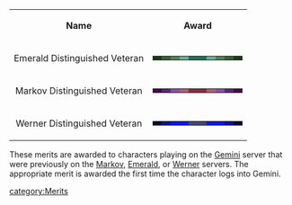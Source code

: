 <table>
<tbody>
<tr class="odd">
<td style="text-align: center;"><p><b>Name</b></p></td>
<td style="text-align: center;"><p><b>Award</b></p></td>
</tr>
<tr class="even">
<td style="text-align: center;"><p>Emerald Distinguished Veteran</p></td>
<td style="text-align: center;"><table class="bigmerit">
<tr>
<td bgcolor="#193e18">
</td>
<td bgcolor="#386037">
</td>
<td bgcolor="#528152">
</td>
<td bgcolor="#67ae96">
</td>
<td bgcolor="#1d735e">
</td>
<td bgcolor="#1d735e">
</td>
<td bgcolor="#67ae96">
</td>
<td bgcolor="#528152">
</td>
<td bgcolor="#386037">
</td>
<td bgcolor="#193e18">
</td>
</tr>
</table></td>
</tr>
<tr class="odd">
<td style="text-align: center;"><p>Markov Distinguished Veteran</p></td>
<td style="text-align: center;"><table class="bigmerit">
<tr>
<td bgcolor="#49054a">
</td>
<td bgcolor="#592876">
</td>
<td bgcolor="#8651aa">
</td>
<td bgcolor="#ae5f71">
</td>
<td bgcolor="#8d2b47">
</td>
<td bgcolor="#8d2b47">
</td>
<td bgcolor="#ae5f71">
</td>
<td bgcolor="#8651aa">
</td>
<td bgcolor="#592876">
</td>
<td bgcolor="#49054a">
</td>
</tr>
</table></td>
</tr>
<tr class="even">
<td style="text-align: center;"><p>Werner Distinguished Veteran</p></td>
<td style="text-align: center;"><table class="bigmerit">
<tr>
<td bgcolor="#050932">
</td>
<td bgcolor="#081298">
</td>
<td bgcolor="#0815fb">
</td>
<td bgcolor="#0815fb">
</td>
<td bgcolor="#414674">
</td>
<td bgcolor="#414674">
</td>
<td bgcolor="#0815fb">
</td>
<td bgcolor="#0815fb">
</td>
<td bgcolor="#081298">
</td>
<td bgcolor="#050932">
</td>
</tr>
</table></td>
</tr>
</tbody>
</table>

These merits are awarded to characters playing on the
[Gemini](Gemini.md) server that were previously on the
[Markov](Markov.md), [Emerald](Emerald.md), or
[Werner](Werner.md) servers. The appropriate merit is awarded
the first time the character logs into Gemini.

[category:Merits](category:Merits.md)
